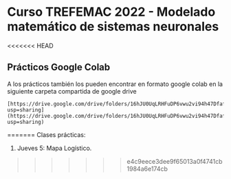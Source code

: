 # Curso TREFEMAC 2022 - Modelado matemático de sistemas neuronales

<<<<<<< HEAD
## Prácticos Google Colab

A los prácticos también los pueden encontrar en formato google colab en la siguiente carpeta compartida de google drive

    [https://drive.google.com/drive/folders/16hJU0UqLRHFuDP6vwu2vi94h47Dfafb3?usp=sharing](https://drive.google.com/drive/folders/16hJU0UqLRHFuDP6vwu2vi94h47Dfafb3?usp=sharing)
=======
Clases prácticas:

1. Jueves 5: Mapa Logístico.
>>>>>>> e4c9eece3dee9f65013a0f4741cb1984a6e174cb
